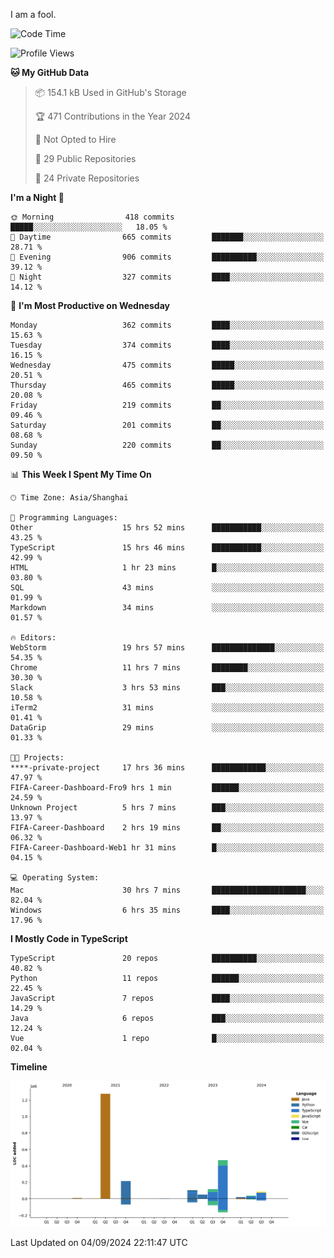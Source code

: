 I am a fool.

<!--START_SECTION:waka-->
![Code Time](http://img.shields.io/badge/Code%20Time-1%2C776%20hrs%2037%20mins-blue)

![Profile Views](http://img.shields.io/badge/Profile%20Views-0-blue)

**🐱 My GitHub Data** 

> 📦 154.1 kB Used in GitHub's Storage 
 > 
> 🏆 471 Contributions in the Year 2024
 > 
> 🚫 Not Opted to Hire
 > 
> 📜 29 Public Repositories 
 > 
> 🔑 24 Private Repositories 
 > 
**I'm a Night 🦉** 

```text
🌞 Morning                418 commits         █████░░░░░░░░░░░░░░░░░░░░   18.05 % 
🌆 Daytime                665 commits         ███████░░░░░░░░░░░░░░░░░░   28.71 % 
🌃 Evening                906 commits         ██████████░░░░░░░░░░░░░░░   39.12 % 
🌙 Night                  327 commits         ████░░░░░░░░░░░░░░░░░░░░░   14.12 % 
```
📅 **I'm Most Productive on Wednesday** 

```text
Monday                   362 commits         ████░░░░░░░░░░░░░░░░░░░░░   15.63 % 
Tuesday                  374 commits         ████░░░░░░░░░░░░░░░░░░░░░   16.15 % 
Wednesday                475 commits         █████░░░░░░░░░░░░░░░░░░░░   20.51 % 
Thursday                 465 commits         █████░░░░░░░░░░░░░░░░░░░░   20.08 % 
Friday                   219 commits         ██░░░░░░░░░░░░░░░░░░░░░░░   09.46 % 
Saturday                 201 commits         ██░░░░░░░░░░░░░░░░░░░░░░░   08.68 % 
Sunday                   220 commits         ██░░░░░░░░░░░░░░░░░░░░░░░   09.50 % 
```


📊 **This Week I Spent My Time On** 

```text
🕑︎ Time Zone: Asia/Shanghai

💬 Programming Languages: 
Other                    15 hrs 52 mins      ███████████░░░░░░░░░░░░░░   43.25 % 
TypeScript               15 hrs 46 mins      ███████████░░░░░░░░░░░░░░   42.99 % 
HTML                     1 hr 23 mins        █░░░░░░░░░░░░░░░░░░░░░░░░   03.80 % 
SQL                      43 mins             ░░░░░░░░░░░░░░░░░░░░░░░░░   01.99 % 
Markdown                 34 mins             ░░░░░░░░░░░░░░░░░░░░░░░░░   01.57 % 

🔥 Editors: 
WebStorm                 19 hrs 57 mins      ██████████████░░░░░░░░░░░   54.35 % 
Chrome                   11 hrs 7 mins       ████████░░░░░░░░░░░░░░░░░   30.30 % 
Slack                    3 hrs 53 mins       ███░░░░░░░░░░░░░░░░░░░░░░   10.58 % 
iTerm2                   31 mins             ░░░░░░░░░░░░░░░░░░░░░░░░░   01.41 % 
DataGrip                 29 mins             ░░░░░░░░░░░░░░░░░░░░░░░░░   01.33 % 

🐱‍💻 Projects: 
****-private-project     17 hrs 36 mins      ████████████░░░░░░░░░░░░░   47.97 % 
FIFA-Career-Dashboard-Fro9 hrs 1 min         ██████░░░░░░░░░░░░░░░░░░░   24.59 % 
Unknown Project          5 hrs 7 mins        ███░░░░░░░░░░░░░░░░░░░░░░   13.97 % 
FIFA-Career-Dashboard    2 hrs 19 mins       ██░░░░░░░░░░░░░░░░░░░░░░░   06.32 % 
FIFA-Career-Dashboard-Web1 hr 31 mins        █░░░░░░░░░░░░░░░░░░░░░░░░   04.15 % 

💻 Operating System: 
Mac                      30 hrs 7 mins       █████████████████████░░░░   82.04 % 
Windows                  6 hrs 35 mins       ████░░░░░░░░░░░░░░░░░░░░░   17.96 % 
```

**I Mostly Code in TypeScript** 

```text
TypeScript               20 repos            ██████████░░░░░░░░░░░░░░░   40.82 % 
Python                   11 repos            ██████░░░░░░░░░░░░░░░░░░░   22.45 % 
JavaScript               7 repos             ████░░░░░░░░░░░░░░░░░░░░░   14.29 % 
Java                     6 repos             ███░░░░░░░░░░░░░░░░░░░░░░   12.24 % 
Vue                      1 repo              █░░░░░░░░░░░░░░░░░░░░░░░░   02.04 % 
```



**Timeline**

![Lines of Code chart](https://raw.githubusercontent.com/VeejaLiu/VeejaLiu/master/assets/bar_graph.png)


 Last Updated on 04/09/2024 22:11:47 UTC
<!--END_SECTION:waka-->
